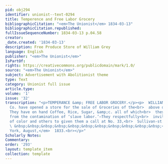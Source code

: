 ```yaml
---
pid: obj294
identifier: unionist--text-0294
title: Temperence and Free Labor Grocery
bibliographicCitation: "<em>The Unionist</em> 1834-03-13"
bibliographicCitation.republished: 
fullIssueSequenceNumber: 1834-03-13 p.04.58
creator: 
_date.created: '1834-03-13'
description: Free Produce Store of William Grey
language: English
publisher: "<em>The Unionist</em>"
IsPartOf: 
rights: https://creativecommons.org/publicdomain/mark/1.0/
source: "<em>The Unionist</em>"
subject: Advertisement with Abolitionist theme
type: Text
category: Unionist full issue
article.type: 
volume: '1'
issue: '32'
transcription: "<p>TEMPERANCE &amp; FREE LABOR GROCERY.</p><p>  WILLIAM GREY, &amp;
  Co. have opened a store for the sale of Groceries of the<br>  above description.
  They have on hand Coffee, Rice, Sugar, &amp;c. all of which<br>  they warrant free
  from the contamination of ‘slave labor.’—They respectfully<br>  invite their friends
  of color and others to given them a call at No. 33,<br>  Sullivan-st.<br></p><p>
  \ &nbsp;&nbsp;&nbsp;&nbsp;&nbsp;&nbsp;&nbsp;&nbsp;&nbsp;&nbsp;&nbsp;<br>  <em>New
  York, August,</em>  1833.<br></p>"
Scholarly Notes: 
Commentary: 
order: '293'
layout: template_item
collection: template
---
```

